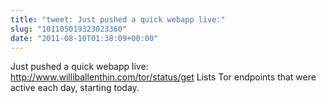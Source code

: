 ```yaml
---
title: "tweet: Just pushed a quick webapp live:"
slug: "101105019323023360"
date: "2011-08-10T01:38:09+00:00"
---
```

Just pushed a quick webapp live: http://www.williballenthin.com/tor/status/get Lists Tor endpoints that were active each day, starting today.